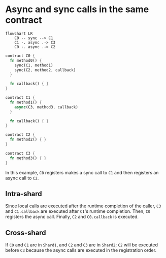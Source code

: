 # Async and sync calls in the same contract


```mermaid
flowchart LR
    C0 -- sync --> C1
    C1 -. async .-> C3
    C0 -. async .-> C2
```

```rust
contract C0 {
  fn method0() {
    sync(C1, method1)
    sync(C2, method2, callback)
  }

  fn callback() { }
}

contract C1 {
  fn method1() {
    async(C3, method3, callback)
  }

  fn callback() { }
}

contract C2 {
  fn method2() { }
}

contract C3 {
  fn method3() { }
}
```

In this example, `C0` registers makes a sync call to `C1` and then registers an async call to  `C2`.

## Intra-shard

Since local calls are executed after the runtime completion of the caller, `C3` and `C1.callback` are executed after `C1`'s runtime completion. Then, `C0` registers the async call. Finally, `C2` and `C0.callback` is executed.

## Cross-shard

If `C0` and `C1` are in `Shard1`, and `C2` and `C3` are in `Shard2`; `C2` will be executed before `C3` because the async calls are executed in the registration order.
